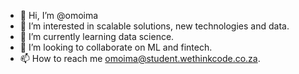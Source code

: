 - 👋 Hi, I’m @omoima
- 👀 I’m interested in scalable solutions, new technologies and data.
- 🌱 I’m currently learning data science.
- 💞️ I’m looking to collaborate on ML and fintech.
- 📫 How to reach me omoima@student.wethinkcode.co.za.

<!---
omoima/omoima is a ✨ special ✨ repository because its `README.md` (this file) appears on your GitHub profile.
You can click the Preview link to take a look at your changes.
--->

